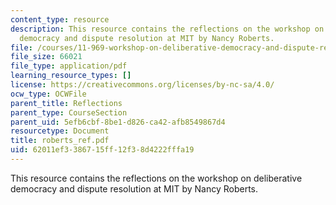 ```yaml
---
content_type: resource
description: This resource contains the reflections on the workshop on deliberative
  democracy and dispute resolution at MIT by Nancy Roberts.
file: /courses/11-969-workshop-on-deliberative-democracy-and-dispute-resolution-summer-2005/62011ef3386715ff12f38d4222fffa19_roberts_ref.pdf
file_size: 66021
file_type: application/pdf
learning_resource_types: []
license: https://creativecommons.org/licenses/by-nc-sa/4.0/
ocw_type: OCWFile
parent_title: Reflections
parent_type: CourseSection
parent_uid: 5efb6cbf-8be1-d826-ca42-afb8549867d4
resourcetype: Document
title: roberts_ref.pdf
uid: 62011ef3-3867-15ff-12f3-8d4222fffa19
---
```

This resource contains the reflections on the workshop on deliberative democracy and dispute resolution at MIT by Nancy Roberts.